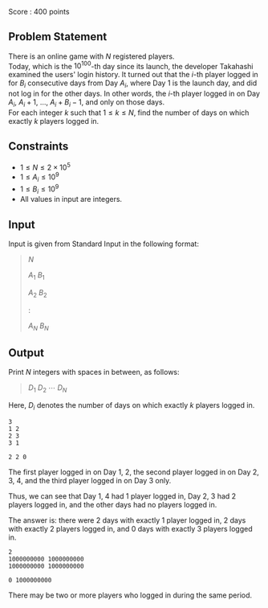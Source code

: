 Score : $400$ points

## Problem Statement

There is an online game with $N$ registered players.<br>
Today, which is the $10^{100}$-th day since its launch, the developer Takahashi examined the users' login history. It turned out that the $i$-th player logged in for $B_i$ consecutive days from Day $A_i$, where Day $1$ is the launch day, and did not log in for the other days.
In other words, the $i$-th player logged in on Day $A_i$, $A_i+1$, $\ldots$, $A_i+B_i-1$, and only on those days.<br>
For each integer $k$ such that $1\leq k\leq N$, find the number of days on which exactly $k$ players logged in.

## Constraints

- $1 \leq N \leq 2\times 10^5$
- $1 \leq A_i \leq 10^9$
- $1 \leq B_i \leq 10^9$
- All values in input are integers.

## Input

Input is given from Standard Input in the following format:

> $N$
> 
> $A_1$ $B_1$
> 
> $A_2$ $B_2$
> 
> $:$
> 
> $A_N$ $B_N$

## Output

Print $N$ integers with spaces in between, as follows:

> $D_1$ $D_2$ $\cdots$ $D_N$

Here, $D_i$ denotes the number of days on which exactly $k$ players logged in.

```input1
3
1 2
2 3
3 1
```

```output1
2 2 0
```

The first player logged in on Day $1$, $2$, the second player logged in on Day $2$, $3$, $4$, and the third player logged in on Day $3$ only.

Thus, we can see that Day $1$, $4$ had $1$ player logged in, Day $2$, $3$ had $2$ players logged in, and the other days had no players logged in.

The answer is: there were $2$ days with exactly $1$ player logged in, $2$ days with exactly $2$ players logged in, and $0$ days with exactly $3$ players logged in.

```input2
2
1000000000 1000000000
1000000000 1000000000
```

```output2
0 1000000000
```

There may be two or more players who logged in during the same period.